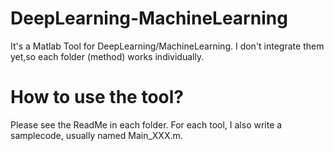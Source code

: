 # DeepLearning-MachineLearning

It's a Matlab Tool for DeepLearning/MachineLearning.
I don't integrate them yet,so each folder (method) works individually.

# How to use the tool? 
Please see the ReadMe in each folder.
For each tool, I also write a samplecode, usually named Main_XXX.m.

